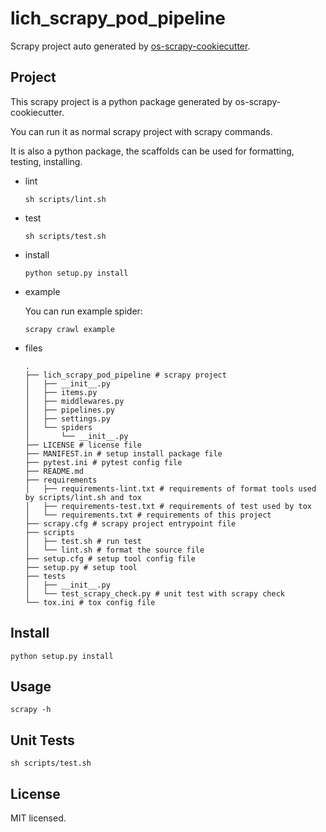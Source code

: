 # lich_scrapy_pod_pipeline

Scrapy project auto generated by [os-scrapy-cookiecutter](https://github.com/cfhamlet/os-scrapy-cookiecutter). 


## Project

This scrapy project is a python package generated by os-scrapy-cookiecutter.

You can run it as normal scrapy project with scrapy commands.

It is also a python package, the scaffolds can be used for formatting, testing, installing.

* lint
  
    ```
    sh scripts/lint.sh
    ```

* test

    ```
    sh scripts/test.sh
    ```

* install

    ```
    python setup.py install
    ```

* example

    You can run example spider:

    ```
    scrapy crawl example
    ```

* files

    ```
    .
    ├── lich_scrapy_pod_pipeline # scrapy project          
    │   ├── __init__.py
    │   ├── items.py
    │   ├── middlewares.py
    │   ├── pipelines.py
    │   ├── settings.py
    │   └── spiders
    │       └── __init__.py
    ├── LICENSE # license file
    ├── MANIFEST.in # setup install package file
    ├── pytest.ini # pytest config file
    ├── README.md
    ├── requirements
    │   ├── requirements-lint.txt # requirements of format tools used by scripts/lint.sh and tox
    │   ├── requirements-test.txt # requirements of test used by tox
    │   └── requirements.txt # requirements of this project
    ├── scrapy.cfg # scrapy project entrypoint file
    ├── scripts
    │   ├── test.sh # run test 
    │   └── lint.sh # format the source file
    ├── setup.cfg # setup tool config file
    ├── setup.py # setup tool 
    ├── tests
    │   ├── __init__.py
    │   └── test_scrapy_check.py # unit test with scrapy check
    └── tox.ini # tox config file
    ```

## Install

```
python setup.py install
```

## Usage

```
scrapy -h
```

## Unit Tests

```
sh scripts/test.sh
```

## License

MIT licensed.
